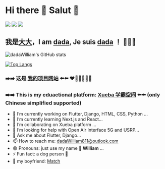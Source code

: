 # Hi there 👋 Salut 🔆
![](https://img.shields.io/badge/python-3.9-orange?style=for-the-badge&logo=python&logoColor=orange)
![](https://img.shields.io/badge/django-4.1.5-green?style=for-the-badge&logo=django&logoColor=green)
![](https://img.shields.io/badge/flutter-3.3.10-blue?style=for-the-badge&logo=flutter&logoColor=blue)

## 我是[大大](https://me.xueba.ca)，I am [dada](https://me.xueba.ca), Je suis [dada](https://me.xueba.ca) ！ 🧑🏻‍💻 

![dadaWilliam's GitHub stats](https://github-readme-stats-dadawilliam.vercel.app/api?username=dadaWilliam&show_icons=true)

[![Top Langs](https://github-readme-stats-dadawilliam.vercel.app/api/top-langs/?username=dadaWilliam&layout=compact)](https://github.com/anuraghazra/github-readme-stats)

 ### ➡️➡️ 这是 [我的项目网站](https://xueba.ca) ⬅️⬅️ ❤️🧡💛💚💙💜
 ### ➡️➡️ This is my eduactional platform: [Xueba 学霸空间](https://xueba.ca) ⬅️⬅️ (only Chinese simplified supported)

- 🔭 I’m currently working on Flutter, Django, HTML, CSS, Python ...
- 🌱 I’m currently learning Next.js and React...
- 👯 I’m collaborating on Xueba platform ...
- 🤔 I’m looking for help with Open Air Interface 5G and USRP... 
- 💬 Ask me about Flutter, Django...
- 📫 How to reach me: dadaWilliam811@outlook.com
- 😄 Pronouns: just use my name **🌈 William** ...
- ⚡ Fun fact: a dog person 🐶
- 🥰 my boyfriend: [Match](https://github.com/MatchC)
